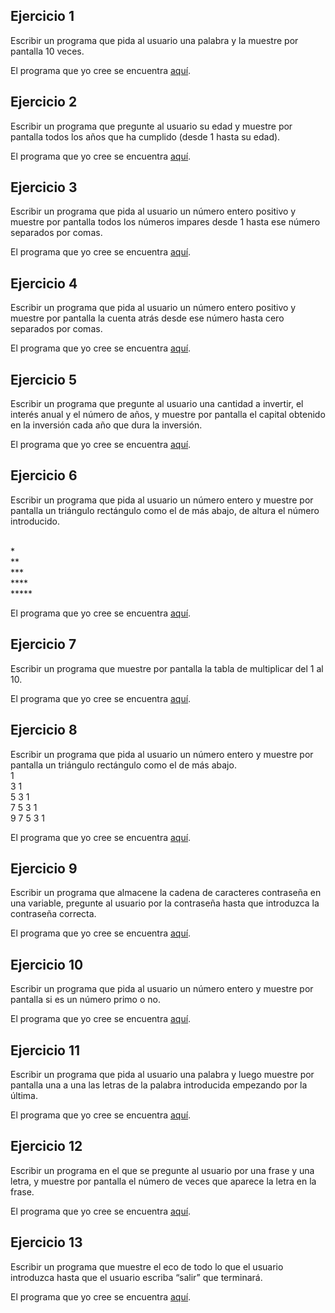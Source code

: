 Ejercicio 1
-----------

Escribir un programa que pida al usuario una palabra y la muestre por pantalla 10 veces.

El programa que yo cree se encuentra [aquí](https://github.com/SyZeck/Ejercicios-de-Programacion-con-Python/tree/main/Bucles/Ejercicio%201).

Ejercicio 2
-----------

Escribir un programa que pregunte al usuario su edad y muestre por pantalla todos los años que ha cumplido (desde 1 hasta su edad).

El programa que yo cree se encuentra [aquí](https://github.com/SyZeck/Ejercicios-de-Programacion-con-Python/tree/main/Bucles/Ejercicio%202).

Ejercicio 3
-----------

Escribir un programa que pida al usuario un número entero positivo y muestre por pantalla todos los números impares desde 1 hasta ese número separados por comas.

El programa que yo cree se encuentra [aquí](https://github.com/SyZeck/Ejercicios-de-Programacion-con-Python/tree/main/Bucles/Ejercicio%203).

Ejercicio 4
-----------

Escribir un programa que pida al usuario un número entero positivo y muestre por pantalla la cuenta atrás desde ese número hasta cero separados por comas.

El programa que yo cree se encuentra [aquí](https://github.com/SyZeck/Ejercicios-de-Programacion-con-Python/tree/main/Bucles/Ejercicio%204).

Ejercicio 5
-----------

Escribir un programa que pregunte al usuario una cantidad a invertir, el interés anual y el número de años, y muestre por pantalla el capital obtenido en la inversión cada año que dura la inversión.

El programa que yo cree se encuentra [aquí](https://github.com/SyZeck/Ejercicios-de-Programacion-con-Python/tree/main/Bucles/Ejercicio%205).

Ejercicio 6
-----------

Escribir un programa que pida al usuario un número entero y muestre por pantalla un triángulo rectángulo como el de más abajo, de altura el número introducido.

<br/>
*
<br/>
**
<br/>
***
<br/>
****
<br/>
*****

El programa que yo cree se encuentra [aquí](https://github.com/SyZeck/Ejercicios-de-Programacion-con-Python/tree/main/Bucles/Ejercicio%206).

Ejercicio 7
-----------

Escribir un programa que muestre por pantalla la tabla de multiplicar del 1 al 10.

El programa que yo cree se encuentra [aquí](https://github.com/SyZeck/Ejercicios-de-Programacion-con-Python/tree/main/Bucles/Ejercicio%207).

Ejercicio 8
-----------

Escribir un programa que pida al usuario un número entero y muestre por pantalla un triángulo rectángulo como el de más abajo.
<br/>
1
<br/>
3 1
<br/>
5 3 1
<br/>
7 5 3 1
<br/>
9 7 5 3 1

El programa que yo cree se encuentra [aquí](https://github.com/SyZeck/Ejercicios-de-Programacion-con-Python/tree/main/Bucles/Ejercicio%208).

Ejercicio 9
-----------

Escribir un programa que almacene la cadena de caracteres contraseña en una variable, pregunte al usuario por la contraseña hasta que introduzca la contraseña correcta.

El programa que yo cree se encuentra [aquí](https://github.com/SyZeck/Ejercicios-de-Programacion-con-Python/tree/main/Bucles/Ejercicio%209).

Ejercicio 10
-----------

Escribir un programa que pida al usuario un número entero y muestre por pantalla si es un número primo o no.

El programa que yo cree se encuentra [aquí](https://github.com/SyZeck/Ejercicios-de-Programacion-con-Python/tree/main/Bucles/Ejercicio%2010).

Ejercicio 11
-----------

Escribir un programa que pida al usuario una palabra y luego muestre por pantalla una a una las letras de la palabra introducida empezando por la última.

El programa que yo cree se encuentra [aquí]().

Ejercicio 12
-----------

Escribir un programa en el que se pregunte al usuario por una frase y una letra, y muestre por pantalla el número de veces que aparece la letra en la frase.

El programa que yo cree se encuentra [aquí]().

Ejercicio 13
-----------

Escribir un programa que muestre el eco de todo lo que el usuario introduzca hasta que el usuario escriba “salir” que terminará.

El programa que yo cree se encuentra [aquí]().
